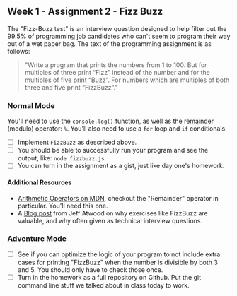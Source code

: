## Week 1 - Assignment 2 - Fizz Buzz

The "Fizz-Buzz test" is an interview question designed to help filter out the 99.5% of programming job candidates who can't seem to program their way out of a wet paper bag. The text of the programming assignment is as follows:

> "Write a program that prints the numbers from 1 to 100. But for multiples of three print “Fizz” instead of the number and for the multiples of five print “Buzz”. For numbers which are multiples of both three and five print “FizzBuzz”."

### Normal Mode

You'll need to use the `console.log()` function, as well as the remainder (modulo) operator: `%`. You'll also need to use a `for` loop and `if` conditionals.

- [ ] Implement `FizzBuzz` as described above.
- [ ] You should be able to successfully run your program and see the output, like: `node fizzbuzz.js`.
- [ ] You can turn in the assignment as a gist, just like day one's homework.

#### Additional Resources

- [Arithmetic Operators on MDN](https://developer.mozilla.org/en-US/docs/Web/JavaScript/Reference/Operators/Arithmetic_Operators), checkout the "Remainder" operator in particular. You'll need this one.
- A [Blog post](http://blog.codinghorror.com/why-cant-programmers-program/) from Jeff Atwood on why exercises like FizzBuzz are valuable, and why often given as technical interview questions.

### Adventure Mode

- [ ] See if you can optimize the logic of your program to not include extra cases for printing "FizzBuzz" when the number is divisible by both 3 and 5. You should only have to check those once.
- [ ] Turn in the homework as a full repository on Github. Put the git command line stuff we talked about in class today to work.

